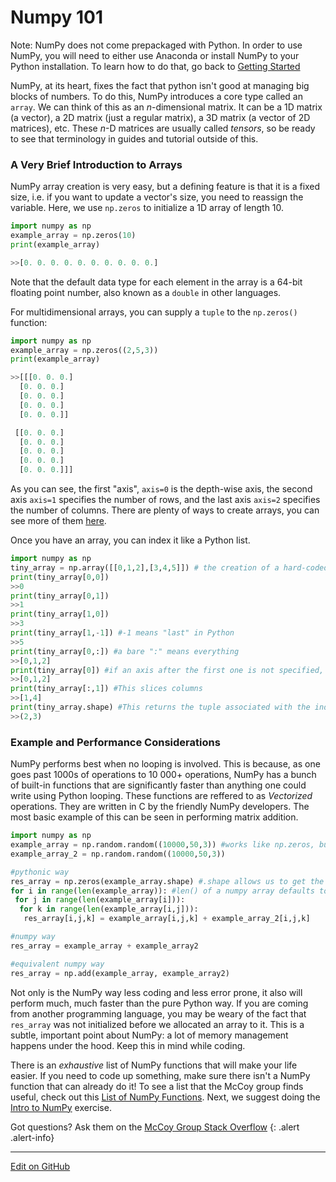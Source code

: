 # Numpy 101

Note: NumPy does not come prepackaged with Python. In order to use NumPy, you will need to either use Anaconda or install NumPy to your Python installation.  To learn how to do that, go back to [Getting Started](https://mccoygroup.github.io/References/McCoy%20Group%20Code%20Academy/GettingStarted/IntroToPython.html)


NumPy, at its heart, fixes the fact that python isn't good at managing big blocks of numbers.
To do this, NumPy introduces a core type called an `array`.
We can think of this as an _n_-dimensional matrix.
It can be a 1D matrix (a vector), a 2D matrix (just a regular matrix), a 3D matrix (a vector of 2D matrices), etc.
These _n_-D matrices are usually called _tensors_, so be ready to see that terminology in guides and tutorial outside of this.

### A Very Brief Introduction to Arrays

NumPy array creation is very easy, but a defining feature is that it is a fixed size, i.e. if you want to update a vector's size, you need to reassign the variable. Here, we use `np.zeros` to initialize a 1D array of length 10.

```python
import numpy as np
example_array = np.zeros(10)
print(example_array)

>>[0. 0. 0. 0. 0. 0. 0. 0. 0. 0.]
```

Note that the default data type for each element in the array is a 64-bit floating point number, also known as a `double` in other languages.  

For multidimensional arrays, you can supply a `tuple` to the `np.zeros()` function:

```python
import numpy as np
example_array = np.zeros((2,5,3))
print(example_array)

>>[[[0. 0. 0.]
  [0. 0. 0.]
  [0. 0. 0.]
  [0. 0. 0.]
  [0. 0. 0.]]

 [[0. 0. 0.]
  [0. 0. 0.]
  [0. 0. 0.]
  [0. 0. 0.]
  [0. 0. 0.]]]
```

As you can see, the first "axis", `axis=0` is the depth-wise axis, the second axis `axis=1` specifies the number of rows, and the last axis `axis=2` specifies the number of columns. There are plenty of ways to create arrays, you can see more of them [here](https://mccoygroup.github.io/References/McCoy%20Group%20Code%20Academy/NumPy/numpyFunctions.html).

Once you have an array, you can index it like a Python list.
```python
import numpy as np
tiny_array = np.array([[0,1,2],[3,4,5]]) # the creation of a hard-coded numpy array with a list of lists
print(tiny_array[0,0])
>>0
print(tiny_array[0,1])
>>1
print(tiny_array[1,0])
>>3
print(tiny_array[1,-1]) #-1 means "last" in Python
>>5
print(tiny_array[0,:]) #a bare ":" means everything 
>>[0,1,2]
print(tiny_array[0]) #if an axis after the first one is not specified, it defaults to : 
>>[0,1,2]
print(tiny_array[:,1]) #This slices columns 
>>[1,4]
print(tiny_array.shape) #This returns the tuple associated with the indices of the numpy array
>>(2,3)

```

### Example and Performance Considerations

NumPy performs best when no looping is involved.  This is because, as one goes past 1000s of operations to 10 000+ operations, NumPy has a bunch of built-in functions that are significantly faster than anything one could write using Python looping. These functions are reffered to as *Vectorized* operations.  They are written in C by the friendly NumPy developers.  The most basic example of this can be seen in performing matrix addition. 

```python
import numpy as np
example_array = np.random.random((10000,50,3)) #works like np.zeros, but instead of filling the array with 0 if fills it with a random number between 0 and 1
example_array_2 = np.random.random((10000,50,3))

#pythonic way
res_array = np.zeros(example_array.shape) #.shape allows us to get the tuple of an already initialized array
for i in range(len(example_array)): #len() of a numpy array defaults to the length of axis=0
 for j in range(len(example_array[i])):
  for k in range(len(example_array[i,j])):
   res_array[i,j,k] = example_array[i,j,k] + example_array_2[i,j,k]

#numpy way
res_array = example_array + example_array2

#equivalent numpy way
res_array = np.add(example_array, example_array2)
```

Not only is the NumPy way less coding and less error prone, it also will perform much, much faster than the pure Python way. If you are coming from another programming language, you may be weary of the fact that `res_array` was not initialized before we allocated an array to it.  This is a subtle, important point about NumPy: a lot of memory management happens under the hood. Keep this in mind while coding.

There is an *exhaustive* list of NumPy functions that will make your life easier.  If you need to code up something, make sure there isn't a NumPy function that can already do it! To see a list that the McCoy group finds useful, check out this [List of NumPy Functions](numpyFunctions.md). Next, we suggest doing the [Intro to NumPy]() exercise. 


Got questions? Ask them on the [McCoy Group Stack Overflow](https://stackoverflow.com/c/mccoygroup/questions/ask)
{: .alert .alert-info}

---
[Edit on GitHub](https://github.com/McCoyGroup/References/edit/gh-pages/McCoy%20Group%20Code%20Academy/NumPy/numpy101.md)

